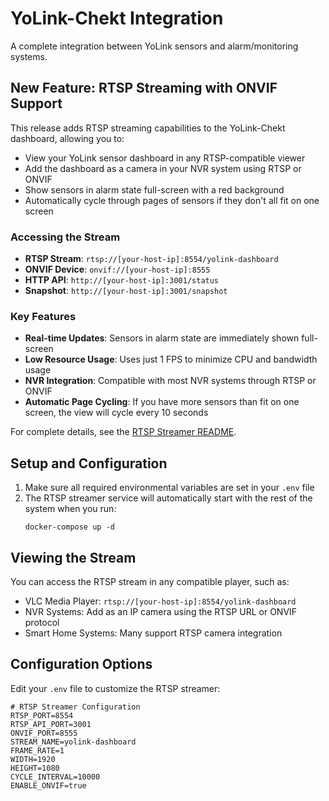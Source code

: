 # YoLink-Chekt Integration

A complete integration between YoLink sensors and alarm/monitoring systems.

## New Feature: RTSP Streaming with ONVIF Support

This release adds RTSP streaming capabilities to the YoLink-Chekt dashboard, allowing you to:

- View your YoLink sensor dashboard in any RTSP-compatible viewer
- Add the dashboard as a camera in your NVR system using RTSP or ONVIF
- Show sensors in alarm state full-screen with a red background
- Automatically cycle through pages of sensors if they don't all fit on one screen

### Accessing the Stream

- **RTSP Stream**: `rtsp://[your-host-ip]:8554/yolink-dashboard`
- **ONVIF Device**: `onvif://[your-host-ip]:8555`
- **HTTP API**: `http://[your-host-ip]:3001/status`
- **Snapshot**: `http://[your-host-ip]:3001/snapshot`

### Key Features

- **Real-time Updates**: Sensors in alarm state are immediately shown full-screen
- **Low Resource Usage**: Uses just 1 FPS to minimize CPU and bandwidth usage
- **NVR Integration**: Compatible with most NVR systems through RTSP or ONVIF
- **Automatic Page Cycling**: If you have more sensors than fit on one screen, the view will cycle every 10 seconds

For complete details, see the [RTSP Streamer README](rtsp-streamer/README.md).

## Setup and Configuration

1. Make sure all required environmental variables are set in your `.env` file
2. The RTSP streamer service will automatically start with the rest of the system when you run:
   ```
   docker-compose up -d
   ```

## Viewing the Stream

You can access the RTSP stream in any compatible player, such as:
- VLC Media Player: `rtsp://[your-host-ip]:8554/yolink-dashboard`
- NVR Systems: Add as an IP camera using the RTSP URL or ONVIF protocol
- Smart Home Systems: Many support RTSP camera integration

## Configuration Options

Edit your `.env` file to customize the RTSP streamer:

```
# RTSP Streamer Configuration
RTSP_PORT=8554
RTSP_API_PORT=3001
ONVIF_PORT=8555
STREAM_NAME=yolink-dashboard
FRAME_RATE=1
WIDTH=1920
HEIGHT=1080
CYCLE_INTERVAL=10000
ENABLE_ONVIF=true
```